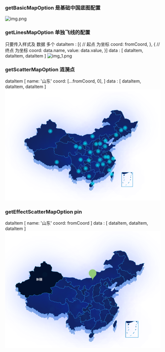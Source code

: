### getBasicMapOption 是基础中国底图配置
![img.png](..%2F..%2F..%2F..%2Fassets%2Fimg%2Fimg.png)
### getLinesMapOption 单独飞线的配置
只要传入样式及 数据
多个
dataItem : [{
    // 起点 为坐标
    coord: fromCoord,
    },
    {
    // 终点 为坐标
    coord: data.name,
    value: data.value,
}]
data : [ dataItem, dataItem, dataItem ]
![img_1.png](..%2F..%2F..%2F..%2Fassets%2Fimg%2Fimg_1.png)
### getScatterMapOption 涟漪点
dataItem [
    name: '山东'
    coord: [...fromCoord, 0],
]
data : [ dataItem, dataItem, dataItem ]
![img_3.png](..%2F..%2Fassets%2Fimg%2Fimg_3.png)
### getEffectScatterMapOption pin
dataItem [
    name: '山东'
    coord: fromCoord
]
data : [ dataItem, dataItem, dataItem ]
![img_2.png](..%2F..%2Fassets%2Fimg%2Fimg_2.png)
